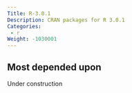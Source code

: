 ```yaml
---
Title: R-3.0.1
Description: CRAN packages for R 3.0.1
Categories:
 - r
Weight: -1030001
---
```


## Most depended upon

Under construction
